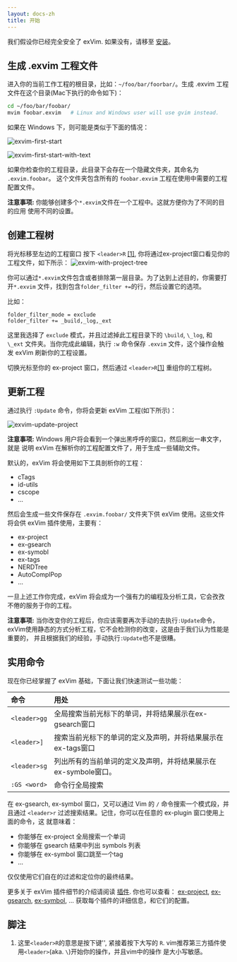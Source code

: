 ```yaml
---
layout: docs-zh
title: 开始
---
```


我们假设你已经完全安全了 exVim. 如果没有，请移至 [安装]({{site.url}}/docs-zh/install)。

## 生成 .exvim 工程文件

进入你的当前工作工程的根目录，比如：`~/foo/bar/foorbar/`。生成 .exvim 工程文件在这个目录(Mac下执行的命令如下)：

```bash
cd ~/foo/bar/foobar/
mvim foobar.exvim   # Linux and Windows user will use gvim instead. 
```

如果在 Windows 下，则可能是类似于下面的情况：

![exvim-first-start]({{site.url}}/docs/images/exvim-first-start.png)

![exvim-first-start-with-text]({{site.url}}/docs/images/exvim-first-start-with-text.png)

如果你检查你的工程目录，此目录下会存在一个隐藏文件夹，其命名为 `.exvim.foobar`。
这个文件夹包含所有的 `foobar.exvim` 工程在使用中需要的工程配置文件。

**注意事项:** 你能够创建多个`*.exvim`文件在一个工程中。这就方便你为了不同的目的应用
使用不同的设置。

## 创建工程树

将光标移至左边的工程窗口 按下 `<leader>R` [[1]](#footnotes),
你将通过ex-project窗口看见你的工程文件，如下所示：
![exvim-with-project-tree]({{site.url}}/docs/images/exvim-with-project-tree.png)

你可以通过`*.exvim`文件包含或者排除第一层目录。为了达到上述目的，你需要打开`*.exvim`
文件，找到包含`folder_filter +=`的行，然后设置它的选项。

比如：

```
folder_filter_mode = exclude
folder_filter += _build,_log,_ext
```

这里我选择了 `exclude` 模式，并且过滤掉此工程目录下的 `\build`, `\_log`, 和
`\_ext` 文件夹。当你完成此编辑，执行 `:w` 命令保存 `.exvim` 文件，这个操作会触发
exVim 刷新你的工程设置。

切换光标至你的 ex-project 窗口，然后通过 `<leader>R`[[1]](#footnotes) 重组你的工程树。

## 更新工程

通过执行 `:Update` 命令，你将会更新 exVim 工程(如下所示)：

![exvim-update-project]({{site.url}}/docs/images/exvim-update-project.png)

**注意事项:** Windows 用户将会看到一个弹出黑呼呼的窗口，然后刷出一串文字，就是
说明 exVim 在解析你的工程配置文件了，用于生成一些辅助文件。

默认的，exVim 将会使用如下工具剖析你的工程：

- cTags
- id-utils
- cscope
- ...

然后会生成一些文件保存在 `.exvim.foobar/` 文件夹下供 exVim 使用。这些文件将会供 exVim 插件使用，主要有：

- ex-project
- ex-gsearch
- ex-symobl
- ex-tags
- NERDTree
- AutoComplPop
- ...

一旦上述工作你完成，exVim 将会成为一个强有力的编程及分析工具，它会孜孜不倦的服务于你的工程。

**注意事项:** 当你改变你的工程后，你应该需要再次手动的去执行`:Update`命令，
exVim使用静态的方式分析工程，它不会检测你的改变，这是由于我们认为性能是重要的，
并且根据我们的经验，手动执行`:Update`也不是很糟。

## 实用命令

现在你已经掌握了 exVim 基础，下面让我们快速测试一些功能：

| 命令             | 用处                                                                                                |
| :--------------- |:----------------------------------------------------------------------------|
| `<leader>gg`     | 全局搜索当前光标下的单词，并将结果展示在ex-gsearch窗口                      |
| `<leader>]`      | 搜索当前光标下的单词的定义及声明，并将结果展示在ex-tags窗口                 |
| `<leader>sg`     | 列出所有的当前单词的定义及声明，并将结果展示在ex-symbole窗口。              |
| `:GS <word>`     | 命令行全局搜索 <word>                                                             |

在 ex-gsearch, ex-symbol 窗口，又可以通过 Vim 的 `/` 命令搜索一个模式段，并且通过
`<leader>r` 过滤搜索结果。记住，你可以在任意的 ex-plugin 窗口使用上面的命令，这
就意味着：

- 你能够在 ex-project 全局搜索一个单词
- 你能够在 gsearch 结果中列出 symbols 列表
- 你能够在 ex-symbol 窗口跳至一个tag
- ...

仅仅使用它们自在的过滤和定位你的最终结果。

更多关于 exVim 插件细节的介绍请阅读 [插件]({{site.url}}/docs-/plugins). 你也可以查看：
[ex-project](https://github.com/exvim/ex-project), 
[ex-gsearch](https://github.com/exvim/ex-gsearch),
[ex-symbol](https://github.com/exvim/ex-symbol),
... 获取每个插件的详细信息，和它们的配置。


<a name="footnotes"></a>
## 脚注

1. 这里`<leader>R`的意思是按下键'\', 紧接着按下大写的 `R`.
vim推荐第三方插件使用`<leader>`(aka. `\`)开始你的操作，并且vim中的操作
是大小写敏感。
